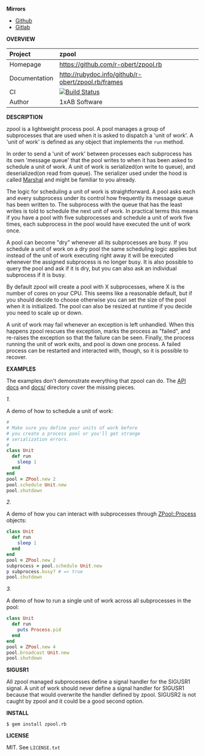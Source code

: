 __Mirrors__

* [Github](https://github.com/r-obert/zpool.rb)
* [Gitlab](https://gitlab.com/r-obert/zpool.rb)

__OVERVIEW__

| Project         | zpool
|:----------------|:--------------------------------------------------
| Homepage        | https://github.com/r-obert/zpool.rb
| Documentation   | http://rubydoc.info/github/r-obert/zpool.rb/frames
| CI              | [![Build Status](https://travis-ci.org/r-obert/zpool.rb.png)](https://travis-ci.org/r-obert/zpool.rb)
| Author          | 1xAB Software


__DESCRIPTION__

zpool is a lightweight process pool. A pool manages a group of subprocesses
that are used when it is asked to dispatch a 'unit of work'. A 'unit of work'
is defined as any object that implements the `run` method.

In order to send a 'unit of work' between processes each subprocess has its own
'message queue' that the pool writes to when it has been asked to schedule a
unit of work. A unit of work is serialized(on write to queue), and
deserialized(on read from queue). The serializer used under the hood is called
[Marshal](http://rubydoc.info/stdlib/core/Marshal) and might be familiar to
you already.

The logic for scheduling a unit of work is straightforward. A pool asks each
and every subprocess under its control how frequently its message queue has
been written to. The subprocess with the queue that has the least writes is told
to schedule the next unit of work. In practical terms this means if you have a
pool with five subprocesses and schedule a unit of work five times, each
subprocess in the pool would have executed the unit of work once.

A pool can become "dry" whenever all its subprocesses are busy. If you schedule
a unit of work on a dry pool the same scheduling logic applies but instead of
the unit of work executing right away it will be executed whenever the
assigned subprocess is no longer busy. It is also possible to query the pool
and ask if it is dry, but you can also ask an individual subprocess if it is
busy.

By default zpool will create a pool with X subprocesses, where X is the number
of cores on your CPU. This seems like a reasonable default, but if you should
decide to choose otherwise you can set the size of the pool when it is
initialized. The pool can also be resized at runtime if you decide you need
to scale up or down.

A unit of work may fail whenever an exception is left unhandled. When this
happens zpool rescues the exception, marks the process as "failed", and
re-raises the exception so that the failure can be seen. Finally, the process
running the unit of work exits, and pool is down one process. A failed process
can be restarted and interacted with, though, so it is possible to recover.

__EXAMPLES__

The examples don't demonstrate everything that zpool can do. The
[API docs](http://rubydoc.info/github/robgleeson/zpool)
and
[docs/](https://github.com/robgleeson/zpool/tree/master/docs)
directory cover the missing pieces.

_1._

A demo of how to schedule a unit of work:

```ruby
#
# Make sure you define your units of work before
# you create a process pool or you'll get strange
# serialization errors.
#
class Unit
  def run
    sleep 1
  end
end
pool = ZPool.new 2
pool.schedule Unit.new
pool.shutdown
```

_2._

A demo of how you can interact with subprocesses through
[ZPool::Process](http://rdoc.info/github/r-obert/zpool/master/ZPool/Process)
objects:

```ruby
class Unit
  def run
    sleep 1
  end
end
pool = ZPool.new 2
subprocess = pool.schedule Unit.new
p subprocess.busy? # => true
pool.shutdown
```

_3._

A demo of how to run a single unit of work across all subprocesses in the
pool:

```ruby
class Unit
  def run
    puts Process.pid
  end
end
pool = ZPool.new 4
pool.broadcast Unit.new
pool.shutdown
```

__SIGUSR1__

All zpool managed subprocesses define a signal handler for the SIGUSR1 signal.
A unit of work should never define a signal handler for SIGUSR1 because that
would overwrite the handler defined by zpool. SIGUSR2 is not caught by zpool
and it could be a good second option.


__INSTALL__

    $ gem install zpool.rb

__LICENSE__

MIT. See `LICENSE.txt`
